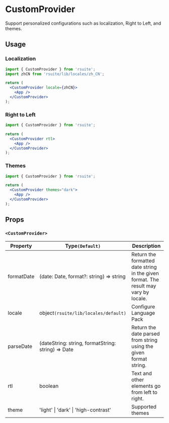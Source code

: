 # CustomProvider

Support personalized configurations such as localization, Right to Left, and themes.

## Usage

### Localization

```jsx
import { CustomProvider } from 'rsuite';
import zhCN from 'rsuite/lib/locales/zh_CN';

return (
  <CustomProvider locale={zhCN}>
    <App />
  </CustomProvider>
);
```

### Right to Left

```jsx
import { CustomProvider } from 'rsuite';

return (
  <CustomProvider rtl>
    <App />
  </CustomProvider>
);
```

### Themes

```jsx
import { CustomProvider } from 'rsuite';

return (
  <CustomProvider themes="dark">
    <App />
  </CustomProvider>
);
```

## Props

### `<CustomProvider>`

| Property   | Type`(Default)`                                    | Description                                                                          |
| ---------- | -------------------------------------------------- | ------------------------------------------------------------------------------------ |
| formatDate | (date: Date, format?: string) => string            | Return the formatted date string in the given format. The result may vary by locale. |
| locale     | object`(rsuite/lib/locales/default)`               | Configure Language Pack                                                              |
| parseDate  | (dateString: string, formatString: string) => Date | Return the date parsed from string using the given format string.                    |
| rtl        | boolean                                            | Text and other elements go from left to right.                                       |
| theme      | 'light' &#124; 'dark' &#124; 'high-contrast'       | Supported themes                                                                     |
